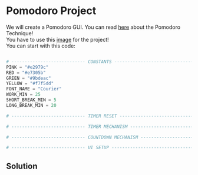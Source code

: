 # Pomodoro Project

We will create a Pomodoro GUI. You can read [here](https://en.wikipedia.org/wiki/Pomodoro_Technique) about the Pomodoro Technique!
<br>
You have to use this [image](https://github.com/Olexandr-Andriyenko/Python-learning-path/blob/main/illustrations/tomato.png) for the project!
<br>
You can start with this code:

```python

# ---------------------------- CONSTANTS ------------------------------- #
PINK = "#e2979c"
RED = "#e7305b"
GREEN = "#9bdeac"
YELLOW = "#f7f5dd"
FONT_NAME = "Courier"
WORK_MIN = 25
SHORT_BREAK_MIN = 5
LONG_BREAK_MIN = 20

# ---------------------------- TIMER RESET ------------------------------- # 

# ---------------------------- TIMER MECHANISM ------------------------------- # 

# ---------------------------- COUNTDOWN MECHANISM ------------------------------- # 

# ---------------------------- UI SETUP ------------------------------- #
```

## Solution
